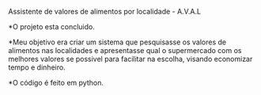 Assistente de valores de alimentos por localidade - A.V.A.L

*O projeto esta concluido.

*Meu objetivo era criar um sistema que pesquisasse os valores de alimentos nas 
localidades e apresentasse qual o supermercado com os melhores valores se possivel
para facilitar na escolha, visando economizar tempo e dinheiro.

*O código é feito em python.
